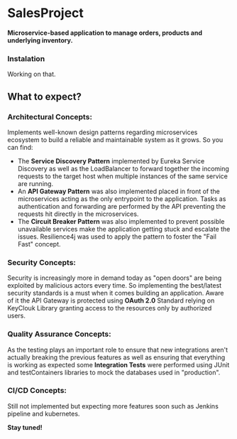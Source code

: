 # SalesProject

**Microservice-based application to manage orders, products and underlying inventory.**

### Instalation
Working on that.

## What to expect?

### Architectural Concepts:

Implements well-known design patterns regarding microservices ecosystem to build a reliable and maintainable system as it grows. So you can find:

- The **Service Discovery Pattern** implemented by Eureka Service Discovery as well as the LoadBalancer to forward together the incoming requests to the target host when multiple instances of the same service are running.
- An **API Gateway Pattern** was also implemented placed in front of the microservices acting as the only entrypoint to the application. Tasks as authentication and forwarding are performed by the API preventing the requests hit directly in the microservices.
- The **Circuit Breaker Pattern** was also implemented to prevent possible unavailable services make the application getting stuck and escalate the issues. Resilience4j was used to apply the pattern to foster the "Fail Fast" concept.

### Security Concepts:

Security is increasingly more in demand today as "open doors" are being exploited by malicious actors every time. So implementing the best/latest security standards is a must when it comes building an application.
Aware of it the API Gateway is protected using **OAuth 2.0** Standard relying on KeyClouk Library granting access to the resources only by authorized users.

### Quality Assurance Concepts:

As the testing plays an important role to ensure that new integrations aren't actually breaking the previous features as well as ensuring that everything is working as expected some **Integration Tests** were performed using JUnit and testContainers libraries to mock the databases used in "production".

### CI/CD Concepts:

Still not implemented but expecting more features soon such as Jenkins pipeline and kubernetes.

**Stay tuned!**
